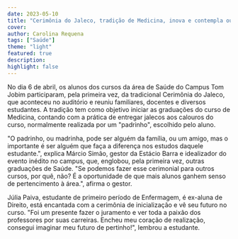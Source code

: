 ```yaml
---
date: 2023-05-10
title: "Cerimônia do Jaleco, tradição de Medicina, inova e contempla outros cursos da área da Saúde"
cover: 
author: Carolina Requena
tags: ["Saúde"]
theme: "light"
featured: true
description: 
highlight: false
---
```

No dia 6 de abril, os alunos dos cursos da área de Saúde do Campus Tom Jobim participaram, pela primeira vez, da tradicional Cerimônia do Jaleco, que aconteceu no auditório e reuniu familiares, docentes e diversos estudantes. A tradição tem como objetivo iniciar as graduações do curso de Medicina, contando com a prática de entregar jalecos aos calouros do curso, normalmente realizada por um "padrinho", escolhido pelo aluno. 

"O padrinho, ou madrinha, pode ser alguém da família, ou um amigo, mas o importante é ser alguém que faça a diferença nos estudos daquele estudante.", explica Márcio Simão, gestor da Estácio Barra e idealizador do evento inédito no campus, que, englobou, pela primeira vez, outras graduações de Saúde. "Se podemos fazer esse cerimonial para outros cursos, por quê, não? É a oportunidade de que mais alunos ganhem senso de pertencimento à área.", afirma o gestor. 

Júlia Paiva, estudante de primeiro período de Enfermagem, é ex-aluna de Direito, está encantada com a cerimônia de inicialização e vê seu futuro no curso. "Foi um presente fazer o juramento e ver toda a paixão dos professores por suas carreiras. Encheu meu coração de realização, consegui imaginar meu futuro de pertinho!", lembrou a estudante.
